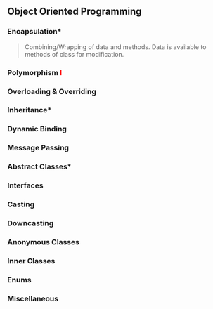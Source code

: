 ## Object Oriented Programming
### Encapsulation*
> Combining/Wrapping of data and methods. Data is available to methods of class for modification. 
### Polymorphism <span style="color:Red">I</span>
### Overloading & Overriding
### Inheritance*
### Dynamic Binding
### Message Passing
### Abstract Classes*
### Interfaces
### Casting
### Downcasting
### Anonymous Classes
### Inner Classes
### Enums
### Miscellaneous
